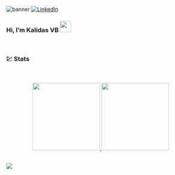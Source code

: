 
 ![banner](https://media-exp3.licdn.com/dms/image/C5616AQE0IaCXF94OIw/profile-displaybackgroundimage-shrink_350_1400/0/1623668260853?e=1629331200&v=beta&t=w1BOzJPpmNL3DEZPBR9YNkFVxYK1C6TQqpstVTi4aqU) 
[![LinkedIn][linkedin-shield]][linkedin-url]
 
  ### Hi, I’m  Kalidas VB <img src="https://raw.githubusercontent.com/MartinHeinz/MartinHeinz/master/wave.gif" width="30px">
  <br>
  
  ### :chart: Stats
  

 
 
<br>
<p align="center">
<a href="https://github.com/KalidasVijayBhak">
<!--   ![Anurag's GitHub stats](https://github-readme-stats.vercel.app/api?username=KalidasVijayBhak&count_private=true&show_icons=true&theme=dark) -->
  <img height="180em" src="https://github-readme-stats.vercel.app/api?username=KalidasVijayBhak&theme=dark&show_icons=true&include_all_commits=true&count_private=true"/>
  <img height="180em" src="https://github-readme-stats.vercel.app/api/top-langs/?username=KalidasVijayBhak&layout=compact&langs_count=8&theme=dark"/>
</a>
</p>
 
<!-- ![Top Langs](https://github-readme-stats.vercel.app/api/top-langs/?username=KalidasVijayBhak&layout=compact&count_private=true&show_icons=true&theme=dark)  -->


[linkedin-shield]: https://img.shields.io/badge/-LinkedIn-black.svg?style=for-the-badge&logo=linkedin&colorB=555
[linkedin-url]:https://www.linkedin.com/in/kalidas-vb-9706731a5/
<br>
![](https://komarev.com/ghpvc/?username=KalidasVijayBhak&color=brightgreen&style=flat-square&label=Visitors)
